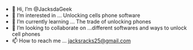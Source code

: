 - 👋 Hi, I’m @JacksdaGeek
- 👀 I’m interested in ... Unlocking cells phone software
- 🌱 I’m currently learning ... The trade of unlocking phones
- 💞️ I’m looking to collaborate on ...different softwares and ways to unlock cell phones
- 📫 How to reach me ... jacksracks25@gmail.com

<!---
JacksdaGeek/JacksdaGeek is a ✨ special ✨ repository because its `README.md` (this file) appears on your GitHub profile.
You can click the Preview link to take a look at your changes.
--->
